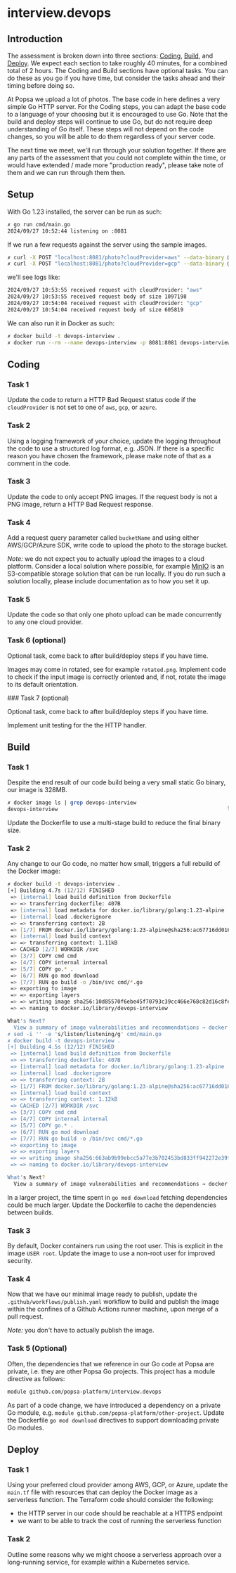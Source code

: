 # interview.devops

## Introduction

The assessment is broken down into three sections: [Coding](#coding), [Build](#build), and [Deploy](#deploy). We expect each section to take roughly 40 minutes, for a combined
total of 2 hours. The Coding and Build sections have optional tasks. You can do these as you go if you have time, but consider the tasks ahead and their timing before doing so.

At Popsa we upload a lot of photos. The base code in here defines a very simple Go HTTP server. For the Coding steps, you can adapt the base code to a language of your choosing
but it is encouraged to use Go. Note that the build and deploy steps will continue to use Go, but do not require deep understanding of Go itself. These steps will not depend on the code changes,
so you will be able to do them regardless of your server code.

The next time we meet, we'll run through your solution together. If there are any parts of the assessment that you could not complete within the time, or would have extended / made
more "production ready", please take note of them and we can run through them then.

## Setup

With Go 1.23 installed, the server can be run as such:

```zsh
✗ go run cmd/main.go
2024/09/27 10:52:44 listening on :8081
```

If we run a few requests against the server using the sample images.

```zsh
✗ curl -X POST "localhost:8081/photo?cloudProvider=aws" --data-binary @images/image.jpg
✗ curl -X POST "localhost:8081/photo?cloudProvider=gcp" --data-binary @images/image.png
```

we'll see logs like:

```zsh
2024/09/27 10:53:55 received request with cloudProvider: "aws"
2024/09/27 10:53:55 received request body of size 1097198
2024/09/27 10:54:04 received request with cloudProvider: "gcp"
2024/09/27 10:54:04 received request body of size 605819
```

We can also run it in Docker as such:

```zsh
✗ docker build -t devops-interview .
✗ docker run --rm --name devops-interview -p 8081:8081 devops-interview
```

## Coding

### Task 1

Update the code to return a HTTP Bad Request status code if the `cloudProvider` is not set to one of `aws`, `gcp`, or `azure`.

### Task 2

Using a logging framework of your choice, update the logging throughout the code to use a structured log format, e.g. JSON.
If there is a specific reason you have chosen the framework, please make note of that as a comment in the code.

### Task 3

Update the code to only accept PNG images. If the request body is not a PNG image, return a HTTP Bad Request response.

### Task 4

Add a request query parameter called `bucketName` and using either AWS/GCP/Azure SDK, write code to upload the photo to the storage
bucket.

*Note:* we do not expect you to actually upload the images to a cloud platform. Consider a local solution where possible, for example
[MinIO](https://min.io/product/s3-compatibility) is an S3-compatible storage solution that can be run locally. If you do run such a
solution locally, please include documentation as to how you set it up.

### Task 5

Update the code so that only one photo upload can be made concurrently to any one cloud provider.

### Task 6 (optional)

Optional task, come back to after build/deploy steps if you have time.

Images may come in rotated, see for example `rotated.png`. Implement code to check if the input image is correctly oriented
and, if not, rotate the image to its default orientation.

### Task 7 (optional)

Optional task, come back to after build/deploy steps if you have time.

Implement unit testing for the the HTTP handler.

## Build

### Task 1

Despite the end result of our code build being a very small static Go binary, our image is 328MB.

```zsh
✗ docker image ls | grep devops-interview
devops-interview                                                      latest                                     63d1e9df664b   16 minutes ago   328MB
```

Update the Dockerfile to use a multi-stage build to reduce the final binary size.

### Task 2

Any change to our Go code, no matter how small, triggers a full rebuild of the Docker image:

```zsh
✗ docker build -t devops-interview .
[+] Building 4.7s (12/12) FINISHED                                                                                                                              docker:desktop-linux
 => [internal] load build definition from Dockerfile                                                                                                                            0.0s
 => => transferring dockerfile: 407B                                                                                                                                            0.0s
 => [internal] load metadata for docker.io/library/golang:1.23-alpine                                                                                                           0.4s
 => [internal] load .dockerignore                                                                                                                                               0.0s
 => => transferring context: 2B                                                                                                                                                 0.0s
 => [1/7] FROM docker.io/library/golang:1.23-alpine@sha256:ac67716dd016429be8d4c2c53a248d7bcdf06d34127d3dc451bda6aa5a87bc06                                                     0.0s
 => [internal] load build context                                                                                                                                               0.0s
 => => transferring context: 1.11kB                                                                                                                                             0.0s
 => CACHED [2/7] WORKDIR /svc                                                                                                                                                   0.0s
 => [3/7] COPY cmd cmd                                                                                                                                                          0.0s
 => [4/7] COPY internal internal                                                                                                                                                0.0s
 => [5/7] COPY go.* .                                                                                                                                                           0.0s
 => [6/7] RUN go mod download                                                                                                                                                   0.4s
 => [7/7] RUN go build -o /bin/svc cmd/*.go                                                                                                                                     3.6s
 => exporting to image                                                                                                                                                          0.2s
 => => exporting layers                                                                                                                                                         0.1s
 => => writing image sha256:10d85570f6ebe45f70793c39cc466e768c82d16c8fea8af664d6b04d925947a7                                                                                    0.0s
 => => naming to docker.io/library/devops-interview                                                                                                                             0.0s

What's Next?
  View a summary of image vulnerabilities and recommendations → docker scout quickview
✗ sed -i '' -e 's/listen/listening/g' cmd/main.go
✗ docker build -t devops-interview .
[+] Building 4.5s (12/12) FINISHED                                                                                                                              docker:desktop-linux
 => [internal] load build definition from Dockerfile                                                                                                                            0.0s
 => => transferring dockerfile: 407B                                                                                                                                            0.0s
 => [internal] load metadata for docker.io/library/golang:1.23-alpine                                                                                                           0.4s
 => [internal] load .dockerignore                                                                                                                                               0.0s
 => => transferring context: 2B                                                                                                                                                 0.0s
 => [1/7] FROM docker.io/library/golang:1.23-alpine@sha256:ac67716dd016429be8d4c2c53a248d7bcdf06d34127d3dc451bda6aa5a87bc06                                                     0.0s
 => [internal] load build context                                                                                                                                               0.0s
 => => transferring context: 1.12kB                                                                                                                                             0.0s
 => CACHED [2/7] WORKDIR /svc                                                                                                                                                   0.0s
 => [3/7] COPY cmd cmd                                                                                                                                                          0.0s
 => [4/7] COPY internal internal                                                                                                                                                0.0s
 => [5/7] COPY go.* .                                                                                                                                                           0.0s
 => [6/7] RUN go mod download                                                                                                                                                   0.3s
 => [7/7] RUN go build -o /bin/svc cmd/*.go                                                                                                                                     3.5s
 => exporting to image                                                                                                                                                          0.2s
 => => exporting layers                                                                                                                                                         0.2s
 => => writing image sha256:663ab9b99ebcc5a77e3b702453bd833ff942272e39facb6fa69ca80540cf9e12                                                                                    0.0s
 => => naming to docker.io/library/devops-interview                                                                                                                             0.0s

What's Next?
  View a summary of image vulnerabilities and recommendations → docker scout quickview
```

In a larger project, the time spent in `go mod download` fetching dependencies could be much larger. Update the Dockerfile to cache the dependencies between builds.

### Task 3

By default, Docker containers run using the root user. This is explicit in the image `USER root`. Update the image to use a non-root user for improved security.

### Task 4

Now that we have our minimal image ready to publish, update the `.github/workflows/publish.yaml` workflow to build and publish the image within the confines of
a Github Actions runner machine, upon merge of a pull request.

*Note:* you don't have to actually publish the image.

### Task 5 (Optional)

Often, the dependencies that we reference in our Go code at Popsa are private, i.e. they are other Popsa Go projects. This project has a module directive as follows:

```zsh
module github.com/popsa-platform/interview.devops
```

As part of a code change, we have introduced a dependency on a private Go module, e.g. `module github.com/popsa-platform/other-project`. Update the Dockerfile `go mod download` directives
to support downloading private Go modules.

## Deploy

### Task 1

Using your preferred cloud provider among AWS, GCP, or Azure, update the `main.tf` file with resources that can deploy the Docker image as a serverless function.
The Terraform code should consider the following:

* the HTTP server in our code should be reachable at a HTTPS endpoint
* we want to be able to track the cost of running the serverless function

### Task 2

Outline some reasons why we might choose a serverless approach over a long-running service, for example within a Kubernetes service.
